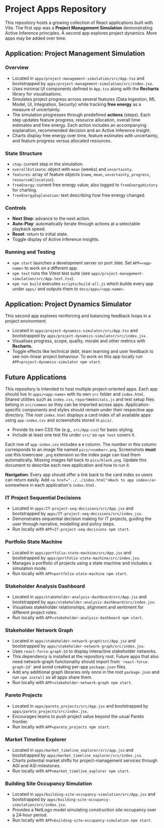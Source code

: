 # Project Apps Repository

This repository hosts a growing collection of React applications built with Vite. The first app was a **Project Management Simulation** demonstrating Active Inference principles. A second app explores project dynamics. More apps may be added over time.

## Application: Project Management Simulation

### Overview
- Located in `apps/project-management-simulation/src/App.tsx` and bootstrapped by `apps/project-management-simulation/src/index.jsx`.
- Uses minimal UI components defined in `App.tsx` along with the **Recharts** library for visualisations.
- Simulates project progress across several features (Data Ingestion, ML Model, UI, Integration, Security) while tracking **free energy** as a measure of uncertainty.
- The simulation progresses through predefined **actions** (steps). Each step updates feature progress, resource allocation, overall time estimates and free energy. Each action includes an accompanying explanation, recommended decision and an Active Inference insight.
- Charts display free energy over time, feature estimates with uncertainty, and feature progress versus allocated resources.

### State Structure
- `step`: current step in the simulation.
- `overallEstimate`: object with `mean` (weeks) and `uncertainty`.
- `features`: array of feature objects (`name`, `mean`, `uncertainty`, `progress`, `resourceAllocation`).
- `freeEnergy`: current free energy value; also logged to `freeEnergyHistory` for charting.
- `freeEnergyExplanation`: text describing how free energy changed.

### Controls
- **Next Step**: advance to the next action.
- **Auto-Play**: automatically iterate through actions at a selectable playback speed.
- **Reset**: return to initial state.
- Toggle display of Active Inference insights.

### Running and Testing
- `npm start` launches a development server on port `3000`. Set `APP=<app-name>` to work on a different app.
- `npm test` runs the Vitest test suite (see `apps/project-management-simulation/src/App.test.tsx`).
- `npm run build` executes `scripts/build-all.js` which builds every app under `apps/` and outputs them to `docs/apps/<app-name>`.

## Application: Project Dynamics Simulator

This second app explores reinforcing and balancing feedback loops in a project environment.

- Located in `apps/project-dynamics-simulator/src/App.tsx` and bootstrapped by `apps/project-dynamics-simulator/src/index.jsx`.
- Visualises progress, scope, quality, morale and other metrics with **Recharts**.
- Toggle effects like technical debt, team learning and user feedback to see non-linear project behaviour.
To work on this app locally run `APP=project-dynamics-simulator npm start`.

## Future Applications
This repository is intended to host multiple project-oriented apps. Each app should live in `apps/<app-name>` with its own `src` folder and `index.html`. Shared utilities such as `index.css`, `reportWebVitals.js` and test setup files belong in `src/common` so they can be imported across apps. Application-specific components and styles should remain under their respective app directory. The root `index.html` displays a card index of all available apps using `app-index.csv` and screenshots stored in `pics/`.

- Provide its own CSS file (e.g., `src/App.css`) for basic styling.
- Include at least one test file under `src/` so `npm test` covers it.

Each row of `app-index.csv` includes a `#` column. The number in this column corresponds to an image file named `pics/<number>.png`. Screenshots **must** use this lowercase `.png` extension so the index page can load them automatically. Missing images fall back to `pics/blank.png`. Update this document to describe each new application and how to run it.

**Navigation**: Every app should offer a link back to the card index so users can return easily. Add `<a href="../../index.html">Back to app index</a>` somewhere in each application's `index.html`.

### IT Project Sequential Decisions
- Located in `apps/IT-project-seq-decisions/src/App.jsx` and bootstrapped by `apps/IT-project-seq-decisions/src/index.jsx`.
- Demonstrates sequential decision making for IT projects, guiding the user through narrative, modelling and policy steps.
- Run locally with `APP=IT-project-seq-decisions npm start`.
### Portfolio State Machine
- Located in `apps/portfolio-state-machine/src/App.jsx` and bootstrapped by `apps/portfolio-state-machine/src/index.jsx`.
- Manages a portfolio of projects using a state machine and includes a simulation mode.
- Run locally with `APP=portfolio-state-machine npm start`.
### Stakeholder Analysis Dashboard
- Located in `apps/stakeholder-analysis-dashboard/src/App.jsx` and bootstrapped by `apps/stakeholder-analysis-dashboard/src/index.jsx`.
- Visualises stakeholder relationships, alignment and sentiment for different project roles.
- Run locally with `APP=stakeholder-analysis-dashboard npm start`.

### Stakeholder Network Graph
- Located in `apps/stakeholder-network-graph/src/App.jsx` and bootstrapped by `apps/stakeholder-network-graph/src/index.jsx`.
- Uses `react-force-graph-2d` to display interactive stakeholder networks.
- This dependency is installed at the repository root. Future apps that also need network-graph functionality should import from `'react-force-graph-2d'` and avoid creating per-app `package.json` files.
- Add any additional graph libraries only once in the root `package.json` and run `npm install` so all apps share them.
- Run locally with `APP=stakeholder-network-graph npm start`.

### Pareto Projects
- Located in `apps/pareto_projects/src/App.jsx` and bootstrapped by `apps/pareto_projects/src/index.jsx`.
- Encourages teams to push project value beyond the usual Pareto frontier.
- Run locally with `APP=pareto_projects npm start`.

### Market Timeline Explorer
- Located in `apps/market_timeline_explorer/src/app.jsx` and bootstrapped by `apps/market_timeline_explorer/src/index.jsx`.
- Charts potential market shifts for project-management services through AGI and ASI milestones.
- Run locally with `APP=market_timeline_explorer npm start`.

### Building Site Occupancy Simulation
- Located in `apps/building-site-occupancy-simulation/src/App.jsx` and bootstrapped by `apps/building-site-occupancy-simulation/src/index.jsx`.
- Provides a NetLogo model simulating construction site occupancy over a 24‑hour period.
- Run locally with `APP=building-site-occupancy-simulation npm start`.

